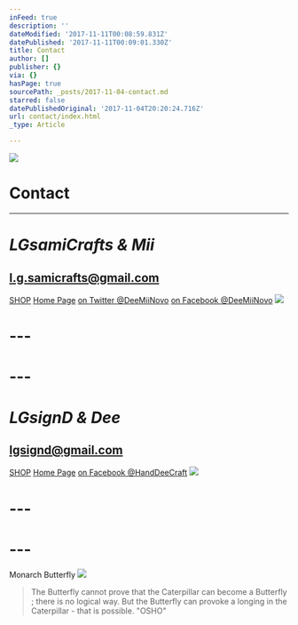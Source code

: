 ```yaml
---
inFeed: true
description: ''
dateModified: '2017-11-11T00:08:59.831Z'
datePublished: '2017-11-11T00:09:01.330Z'
title: Contact
author: []
publisher: {}
via: {}
hasPage: true
sourcePath: _posts/2017-11-04-contact.md
starred: false
datePublishedOriginal: '2017-11-04T20:20:24.716Z'
url: contact/index.html
_type: Article

---
```

![](https://the-grid-user-content.s3-us-west-2.amazonaws.com/86e959fd-e3e8-4d23-a813-d8801b30c6d2.jpg)

# **Contact**

---

# _**LGsamiCrafts & Mii**_

## l.g.samicrafts@gmail.com
[SHOP][0]
[Home Page][1]
[on Twitter @DeeMiiNovo][2]
[on Facebook @DeeMiiNovo][3]
![](https://the-grid-user-content.s3-us-west-2.amazonaws.com/cd96447e-50b6-4a67-91e9-fb96b9ec7b8f.jpg)

# ---

# ---

# _**LGsignD & Dee**_

## lgsignd@gmail.com
[SHOP][4]
[Home Page][5]
[on Facebook @HandDeeCraft][6]
![](https://the-grid-user-content.s3-us-west-2.amazonaws.com/c450339c-b3db-457b-be1f-bd2d731b50ca.jpg)

# ---

# ---

Monarch Butterfly
![](https://the-grid-user-content.s3-us-west-2.amazonaws.com/57275eaa-0fca-4003-adc5-8c727c61106f.jpg)

> The Butterfly cannot prove that the Caterpillar can become a Butterfly ; there is no logical way. But the Butterfly can provoke a longing in the Caterpillar - that is possible. "OSHO"



[0]: https://thegrid.ai/lgsamicrafts/shopmii/
[1]: https://thegrid.ai/lgsamicrafts/
[2]: https://twitter.com/DeeMiiNovo
[3]: https://www.facebook.com/DeeMiiNovo/
[4]: https://www.etsy.com/shop/lgsignd/
[5]: https://thegrid.ai/lgsignd/
[6]: https://www.facebook.com/HandDeeCraft/